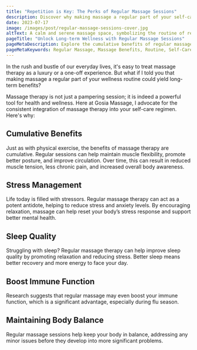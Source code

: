 ```yaml
---
title: "Repetition is Key: The Perks of Regular Massage Sessions"
description: Discover why making massage a regular part of your self-care regimen can lead to long-term benefits for both your body and mind.
date: 2023-07-17
image: /images/post/regular-massage-sessions-cover.jpg
altText: A calm and serene massage space, symbolizing the routine of regular massage sessions
pageTitle: "Unlock Long-term Wellness with Regular Massage Sessions"
pageMetaDescription: Explore the cumulative benefits of regular massage sessions, and understand how consistent massage therapy can enhance your overall well-being.
pageMetaKeywords: Regular Massage, Massage Benefits, Routine, Self-Care, Consistency, Relaxation, Rejuvenation, Wellness
---
```


In the rush and bustle of our everyday lives, it's easy to treat massage therapy as a luxury or a one-off experience. But what if I told you that making massage a regular part of your wellness routine could yield long-term benefits?

Massage therapy is not just a pampering session; it is indeed a powerful tool for health and wellness. Here at Gosia Massage, I advocate for the consistent integration of massage therapy into your self-care regimen. Here's why:

## Cumulative Benefits

Just as with physical exercise, the benefits of massage therapy are cumulative. Regular sessions can help maintain muscle flexibility, promote better posture, and improve circulation. Over time, this can result in reduced muscle tension, less chronic pain, and increased overall body awareness.

## Stress Management

Life today is filled with stressors. Regular massage therapy can act as a potent antidote, helping to reduce stress and anxiety levels. By encouraging relaxation, massage can help reset your body’s stress response and support better mental health.

## Sleep Quality

Struggling with sleep? Regular massage therapy can help improve sleep quality by promoting relaxation and reducing stress. Better sleep means better recovery and more energy to face your day.

## Boost Immune Function

Research suggests that regular massage may even boost your immune function, which is a significant advantage, especially during flu season.

## Maintaining Body Balance

Regular massage sessions help keep your body in balance, addressing any minor issues before they develop into more significant problems.
